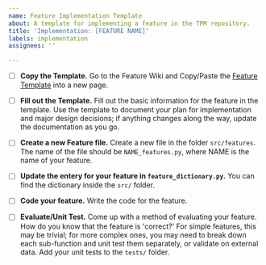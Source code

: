 ```yaml
---
name: Feature Implementation Template
about: A template for implementing a feature in the TPM repository.
title: 'Implementation: [FEATURE NAME]'
labels: implementation
assignees: ''

---
```


- [ ] **Copy the Template.** Go to the Feature Wiki and Copy/Paste the [Feature Template](https://github.com/Watts-Lab/team-process-map/wiki/Feature-Template-%5BCOPY-ME%5D) into a new page.

- [ ] **Fill out the Template.** Fill out the basic information for the feature in the template. Use the template to document your plan for implementation and major design decisions; if anything changes along the way, update the documentation as you go.

- [ ] **Create a new Feature file.** Create a new file in the folder `src/features`. The name of the file should be `NAME_features.py`, where NAME is the name of your feature.

- [ ] **Update the entery for your feature in `feature_dictionary.py`.** You can find the dictionary inside the `src/` folder.

- [ ] **Code your feature.** Write the code for the feature.

- [ ] **Evaluate/Unit Test.** Come up with a method of evaluating your feature. How do you know that the feature is 'correct?' For simple features, this may be trivial; for more complex ones, you may need to break down each sub-function and unit test them separately, or validate on external data. Add your unit tests to the `tests/` folder.